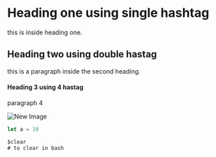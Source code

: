 # Heading one using single hashtag

this is inside heading one.

## Heading two using double hastag

this is a paragraph inside the second heading.

#### Heading 3 using 4 hastag
paragraph 4

![New Image](https://octodex.github.com/images/yaktocat.png)

``` javascript
let a = 10
```

```
$clear
# to clear in bash
```
